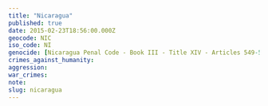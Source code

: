 ```yaml
---
title: "Nicaragua"
published: true
date: 2015-02-23T18:56:00.000Z
geocode: NIC
iso_code: NI
genocide: [Nicaragua Penal Code - Book III - Title XIV - Articles 549-552](https://iccdb.hrlc.net/data/doc/347/)
crimes_against_humanity:
aggression:
war_crimes:
note:
slug: nicaragua
---
```

